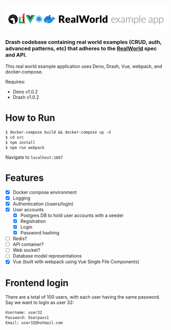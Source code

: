 # ![Drash Example App](logo.png)

### Drash codebase containing real world examples (CRUD, auth, advanced patterns, etc) that adheres to the [RealWorld](https://github.com/gothinkster/realworld-example-apps) spec and API.

This real world example application uses Deno, Drash, Vue, webpack, and docker-compose.

Requires:
* Deno v1.0.2
* Drash v1.0.2

# How to Run

```
$ docker-compose build && docker-compose up -d
$ cd src
$ npm install
$ npm run webpack
```

Navigate to `localhost:1667`

# Features

- [x] Docker compose environment
- [x] Logging
- [x] Authentication (/users/login)
- [x] User accounts
    - [x] Postgres DB to hold user accounts with a seeder
    - [x] Registration
    - [x] Login
    - [x] Password hashing
- [ ] Redis?
- [ ] API container?
- [ ] Web socket?
- [ ] Database model representations
- [x] Vue (built with webpack using Vue Single File Components)

# Frontend login

There are a total of 100 users, with each user having the same password. Say we want to login as user 32:

```
Username: user32
Password: Userpass1
Email: user32@hotmail.com
```
